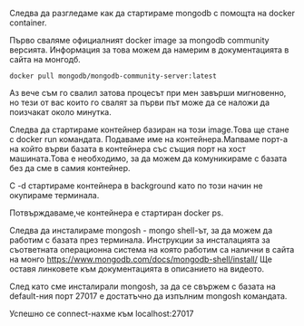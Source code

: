 Следва да разгледаме как да стартираме mongodb с помощта на docker container.

Първо сваляме официалният docker image за mongodb community версията.
Информация за това можем да намерим в документацията в сайта на монгодб.

```docker pull mongodb/mongodb-community-server:latest```

Аз вече съм го свалил затова процесът при мен завърши мигновенно, но тези от вас които го свалят за първи път 
може да се наложи да поизчакат около минутка.

Следва да стартираме контейнер базиран на този image.Това ще стане с docker run командата.
Подаваме име на контейнера.Мапваме порт-а на който върви базата в контейнера със същия порт на хост машината.Това е необходимо, за да можем да комуникираме с базата без да сме в самия контейнер.

С -d стартираме контейнера в background като по този начин не окупираме терминала.

Потвърждаваме,че контейнера е стартиран docker ps.

Следва да инсталираме mongosh - mongo shell-ът, за да можем да работим с базата през терминала.
Инструкции за инсталацията за съответната операционна система на която работим са налични в сайта на монго https://www.mongodb.com/docs/mongodb-shell/install/
Ще оставя линковете към документацията в описанието на видеото.

След като сме инсталирали mongosh, за да се свържем с базата на default-ния порт 27017 е достатъчно да изпълним mongosh командата.

Успешно се connect-нахме към localhost:27017




